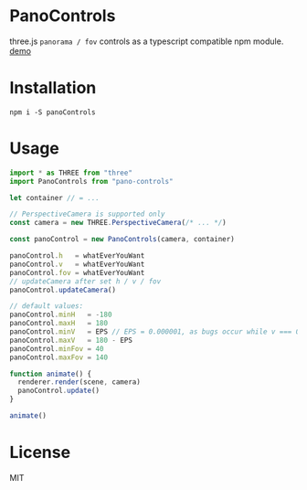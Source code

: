 # PanoControls

three.js `panorama / fov` controls as a typescript compatible npm module. [demo](https://xiaomingtang.github.io/pano-controls/examples/)

# Installation

```
npm i -S panoControls
```

# Usage

```javascript
import * as THREE from "three"
import PanoControls from "pano-controls"

let container // = ...

// PerspectiveCamera is supported only
const camera = new THREE.PerspectiveCamera(/* ... */)

const panoControl = new PanoControls(camera, container)

panoControl.h   = whatEverYouWant
panoControl.v   = whatEverYouWant
panoControl.fov = whatEverYouWant
// updateCamera after set h / v / fov
panoControl.updateCamera()

// default values:
panoControl.minH   = -180
panoControl.maxH   = 180
panoControl.minV   = EPS // EPS = 0.000001, as bugs occur while v === 0 or 180
panoControl.maxV   = 180 - EPS
panoControl.minFov = 40
panoControl.maxFov = 140

function animate() {
  renderer.render(scene, camera)
  panoControl.update()
}

animate()

```

# License
MIT
